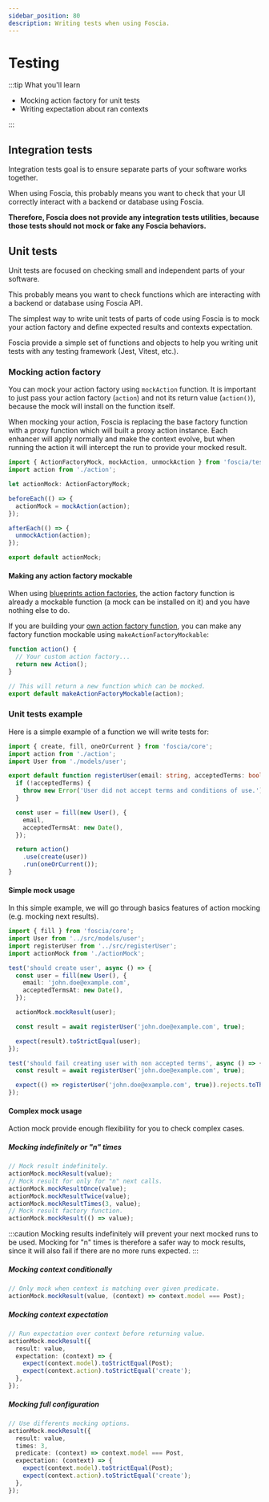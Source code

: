 ```yaml
---
sidebar_position: 80
description: Writing tests when using Foscia.
---
```


# Testing

:::tip What you'll learn

- Mocking action factory for unit tests
- Writing expectation about ran contexts

:::

## Integration tests

Integration tests goal is to ensure separate parts of your software works
together.

When using Foscia, this probably means you want to check that your UI correctly
interact with a backend or database using Foscia.

**Therefore, Foscia does not provide any integration tests utilities, because
those tests should not mock or fake any Foscia behaviors.**

## Unit tests

Unit tests are focused on checking small and independent parts of your software.

This probably means you want to check functions which are interacting with
a backend or database using Foscia API.

The simplest way to write unit tests of parts of code using Foscia is to mock
your action factory and define expected results and contexts expectation.

Foscia provide a simple set of functions and objects to help you writing
unit tests with any testing framework (Jest, Vitest, etc.).

### Mocking action factory

You can mock your action factory using `mockAction` function.
It is important to just pass your action factory (`action`) and not its return
value (`action()`), because the mock will install on the function itself.

When mocking your action, Foscia is replacing the base factory function
with a proxy function which will built a proxy action instance.
Each enhancer will apply normally and make the context evolve, but when running
the action it will intercept the run to provide your mocked result.

```typescript title="test/actionMock.ts"
import { ActionFactoryMock, mockAction, unmockAction } from 'foscia/test';
import action from './action';

let actionMock: ActionFactoryMock;

beforeEach(() => {
  actionMock = mockAction(action);
});

afterEach(() => {
  unmockAction(action);
});

export default actionMock;
```

#### Making any action factory mockable

When using [blueprints action factories](/docs/getting-started#with-blueprints),
the action factory function is already a mockable function
(a mock can be installed on it) and you have nothing else to do.

If you are building your [own action factory function](docs/guides/custom-action-factory),
you can make any factory function mockable using `makeActionFactoryMockable`:

```typescript title="action.ts"
function action() {
  // Your custom action factory...
  return new Action();
}

// This will return a new function which can be mocked.
export default makeActionFactoryMockable(action);
```

### Unit tests example

Here is a simple example of a function we will write tests for:

```typescript title="src/registerUser.ts"
import { create, fill, oneOrCurrent } from 'foscia/core';
import action from './action';
import User from './models/user';

export default function registerUser(email: string, acceptedTerms: boolean): Promise<User> {
  if (!acceptedTerms) {
    throw new Error('User did not accept terms and conditions of use.');
  }

  const user = fill(new User(), {
    email,
    acceptedTermsAt: new Date(),
  });

  return action()
    .use(create(user))
    .run(oneOrCurrent());
}
```

#### Simple mock usage

In this simple example, we will go through basics features of action mocking
(e.g. mocking next results).

```typescript title="test/registerUser.test.ts"
import { fill } from 'foscia/core';
import User from '../src/models/user';
import registerUser from '../src/registerUser';
import actionMock from './actionMock';

test('should create user', async () => {
  const user = fill(new User(), {
    email: 'john.doe@example.com',
    acceptedTermsAt: new Date(),
  });

  actionMock.mockResult(user);

  const result = await registerUser('john.doe@example.com', true);

  expect(result).toStrictEqual(user);
});

test('should fail creating user with non accepted terms', async () => {
  const result = await registerUser('john.doe@example.com', true);

  expect(() => registerUser('john.doe@example.com', true)).rejects.toThrowError();
});
```

#### Complex mock usage

Action mock provide enough flexibility for you to check complex cases.

##### Mocking indefinitely or "n" times

```typescript
// Mock result indefinitely.
actionMock.mockResult(value);
// Mock result for only for "n" next calls.
actionMock.mockResultOnce(value);
actionMock.mockResultTwice(value);
actionMock.mockResultTimes(3, value);
// Mock result factory function.
actionMock.mockResult(() => value);
```

:::caution
Mocking results indefinitely will prevent your next mocked runs to be used.
Mocking for "n" times is therefore a safer way to mock results, since
it will also fail if there are no more runs expected.
:::

##### Mocking context conditionally

```typescript
// Only mock when context is matching over given predicate.
actionMock.mockResult(value, (context) => context.model === Post);
```

##### Mocking context expectation

```typescript
// Run expectation over context before returning value.
actionMock.mockResult({
  result: value,
  expectation: (context) => {
    expect(context.model).toStrictEqual(Post);
    expect(context.action).toStrictEqual('create');
  },
});
```

##### Mocking full configuration

```typescript
// Use differents mocking options.
actionMock.mockResult({
  result: value,
  times: 3,
  predicate: (context) => context.model === Post,
  expectation: (context) => {
    expect(context.model).toStrictEqual(Post);
    expect(context.action).toStrictEqual('create');
  },
});
```
